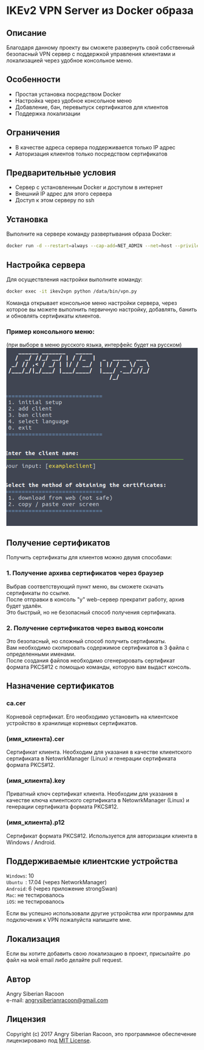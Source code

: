 # IKEv2 VPN Server из Docker образа
## Описание
Благодаря данному проекту вы сможете развернуть свой собственный безопасный VPN сервер с поддержкой управления клиентами и локализацией через удобное консольное меню.

## Особенности
* Простая установка посредством Docker
* Настройка через удобное консольное меню
* Добавление, бан, перевыпуск сертификатов для клиентов
* Поддержка локализации

## Ограничения
* В качестве адреса сервера поддерживается только IP адрес
* Авторизация клиентов только посредством сертификатов

## Предварительные условия
* Сервер с установленным Docker и доступом в интернет
* Внешний IP адрес для этого сервера
* Доступ к этом серверу по ssh

## Установка
Выполните на сервере команду развертывания образа Docker:

```Bash
docker run -d --restart=always --cap-add=NET_ADMIN --net=host --privileged -p 8080 -p 500:500/udp -p 4500:4500/udp --name=ikev2vpn angrysiberianracoon/ikev2vpn
```

## Настройка сервера
Для осуществления настройки выполните команду:
```Bash
docker exec -it ikev2vpn python /data/bin/vpn.py
```
Команда открывает консольное меню настройки сервера, через которое вы можете выполнить первичную настройку, добавлять, банить и обновлять сертификаты клиентов.

### Пример консольного меню:
(при выборе в меню русского языка, интерфейс будет на русском)
![Пример консольного меню](./docs/screen_sample.png)

## Получение сертификатов
Получить сертификаты для клиентов можно двумя способами:

### 1. Получение архива сертификатов через браузер
Выбрав соответствующий пункт меню, вы сможете скачать сертификаты по ссылке.  
После отправки в консоль "y" web-сервер прекратит работу, архив будет удалён.  
Это быстрый, но не безопасный способ получения сертификата.

### 2. Получение сертификатов через вывод консоли
Это безопасный, но сложный способ получить сертификаты.  
Вам необходимо скопировать содержимое сертификатов в 3 файла с определенными именами.  
После создания файлов необходимо сгенерировать сертификат формата PKCS#12 с помощью команды, которую вам выдаст консоль. 

## Назначение сертификатов

### ca.cer
Корневой сертификат. 
Его необходимо установить на клиентское устройство в хранилище корневых сертификатов.

### (имя_клиента).cer
Сертификат клиента. 
Необходим для указания в качестве клиентского сертификата в NetowrkManager (Linux) и генерации сертификата формата PKCS#12.  

### (имя_клиента).key
Приватный ключ сертификат клиента. 
Необходим для указания в качестве ключа клиентского сертификата в NetowrkManager (Linux) и генерации сертификата формата PKCS#12.

### (имя_клиента).p12
Сертификат формата PKCS#12.
Используется для авторизации клиента в Windows / Android.

## Поддерживаемые клиентские устройства
`Windows`: 10  
`Ubuntu `: 17.04 (через NetworkManager)  
`Android`: 6 (через приложение strongSwan)  
`Mac`:	не тестировалось  
`iOS`:	не тестировалось  

Если вы успешно использовали другие устройства или программы для подключения к VPN пожалуйста напишите мне.

## Локализация
Если вы хотите добавить свою локализацию в проект, присылайте .po файл на мой email либо делайте pull request.

## Автор
Angry Siberian Racoon   
e-mail: angrysiberianracoon@gmail.com

## Лицензия
Copyright (c) 2017 Angry Siberian Racoon, это программное обеспечение лицензировано под [MIT License](https://github.com/angrysiberianracoon/ikev2vpn/blob/master/LICENSE).